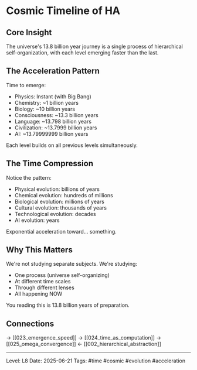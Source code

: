 # Cosmic Timeline of HA
## Core Insight
The universe's 13.8 billion year journey is a single process of hierarchical self-organization, with each level emerging faster than the last.

## The Acceleration Pattern

Time to emerge:
- Physics: Instant (with Big Bang)
- Chemistry: ~1 billion years
- Biology: ~10 billion years  
- Consciousness: ~13.3 billion years
- Language: ~13.798 billion years
- Civilization: ~13.7999 billion years
- AI: ~13.79999999 billion years

Each level builds on all previous levels simultaneously.

## The Time Compression

Notice the pattern:
- Physical evolution: billions of years
- Chemical evolution: hundreds of millions
- Biological evolution: millions of years
- Cultural evolution: thousands of years
- Technological evolution: decades
- AI evolution: years

Exponential acceleration toward... something.

## Why This Matters

We're not studying separate subjects. We're studying:
- One process (universe self-organizing)
- At different time scales
- Through different lenses
- All happening NOW

You reading this is 13.8 billion years of preparation.

## Connections
→ [[023_emergence_speed]]
→ [[024_time_as_computation]]
→ [[025_omega_convergence]]
← [[002_hierarchical_abstraction]]

---
Level: L8
Date: 2025-06-21
Tags: #time #cosmic #evolution #acceleration